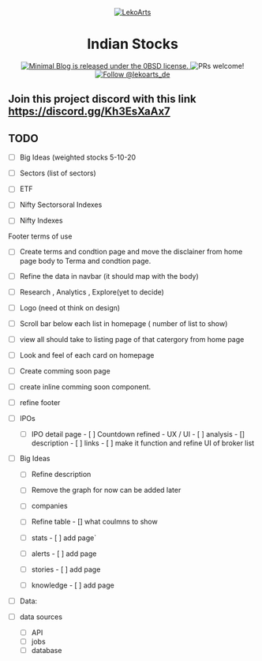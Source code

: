 
<p align="center">
  <a href="https://minimal-blog.lekoarts.de">
    <img alt="LekoArts" src="https://img.lekoarts.de/gatsby/gatsby-site-illustration.png" />
  </a>
</p>
<h1 align="center">
  Indian Stocks
</h1>

<p align="center">
  <a href="https://github.com/LekoArts/gatsby-starter-minimal-blog/blob/master/LICENSE">
    <img src="https://img.shields.io/badge/license-0BSD-blue.svg" alt="Minimal Blog is released under the 0BSD license." />
  </a>
  <img src="https://img.shields.io/badge/PRs-welcome-brightgreen.svg" alt="PRs welcome!" />
  <a href="https://twitter.com/intent/follow?screen_name=lekoarts_de">
    <img src="https://img.shields.io/twitter/follow/lekoarts_de.svg?label=Follow%20@lekoarts_de" alt="Follow @lekoarts_de" />
  </a>
</p>

## Join this project discord with this link https://discord.gg/Kh3EsXaAx7

## TODO

- [ ] Big Ideas  (weighted stocks 5-10-20

- [ ] Sectors (list of sectors)

- [ ] ETF

- [ ] Nifty Sectorsoral Indexes

- [ ] Nifty Indexes

Footer
   terms of use

- [ ] Create terms and condtion page and move the disclainer from home page body to Terma and condtion page.
- [ ] Refine the data in navbar (it should map with the body)
- [ ] Research , Analytics , Explore(yet to decide)
- [ ] Logo (need ot think on design)
- [ ] Scroll bar below each list in homepage ( number of list to show)
- [ ] view all should take to listing page of that catergory from home page
- [ ] Look and feel of each card on homepage 
- [ ] Create comming soon page
- [ ] create inline comming soon component.
- [ ] refine footer


- [ ] IPOs
  - [ ] IPO detail page
          - [ ] Countdown refined - UX / UI
          - [ ] analysis
         -  []  description
          - [ ] links
         - [ ]  make it function and refine UI of broker list

 - [ ] Big Ideas
      - [ ] Refine description
      - [ ] Remove the graph for now can be added later
      - [ ] companies
      - [ ] Refine table 
              - [] what coulmns to show
      - [ ] stats
       - [ ] add page`
      - [ ] alerts
       - [ ] add page
      - [ ] stories
       - [ ] add page
      - [ ] knowledge
       - [ ] add page



- [ ] Data:
 - [ ] data sources
    - [ ] API
    - [ ] jobs
    - [ ] database
